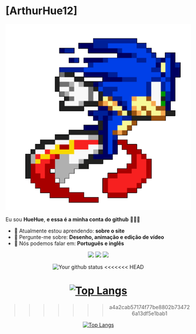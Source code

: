 # [ArthurHue12] 
![Sonic](https://github.com/ArthurHue12/ArthurHue12/blob/main/dg20mpb-3bb1b6ae-c156-435e-9e0d-ee1382b07059.gif?raw=true)

Eu sou <strong>HueHue</strong>, <strong>e essa é a minha conta do github</strong> 👨🏻‍💻 

- 🚀 Atualmente estou aprendendo: <strong>sobre o site</strong> 
- 💬 Pergunte-me sobre: <strong>Desenho, animação e edição de vídeo</strong>
- 📣 Nós podemos falar em: <strong>Português e inglês</strong>

<div align="center">

  <a href="#" alt="Gmail">
    <img src="https://img.shields.io/badge/-Gmail-FF0000?style=flat-square&labelColor=FF0000&logo=gmail&logoColor=white&link=LINK-DO-SEU-EMAIL"/></a>

  <a href="#" alt="Linkedin">
    <img src="https://img.shields.io/badge/-Linkedin-0e76a8?style=flat-square&logo=Linkedin&logoColor=white&link=LINK-DO-SEU-LINKEDIN" /></a>

  <a href="#" alt="Instagram">
    <img src="https://img.shields.io/badge/-Instagram-DF0174?style=flat-square&labelColor=DF0174&logo=instagram&logoColor=white&link=LINK-DO-SEU-INSTAGRAM"/></a>

<div align="center">

![Your github status](https://github-readme-stats.vercel.app/api?username=ArthurHue12&show_icons=true&theme=dark)
<<<<<<< HEAD

[![Top Langs](https://github-readme-stats.vercel.app/api/top-langs/?username=ArthurHue12&layout=compact&theme=dark)](https://github.com/felipecastrosales/github-readme-stats)
=======
>>>>>>> a4a2cab57174f77be8802b734726a13df5e1bab1

[![Top Langs](https://github-readme-stats.vercel.app/api/top-langs/?username=ArthurHue12&layout=compact&theme=dark)](https://github.com/felipecastrosales/github-readme-stats)

  </div>
